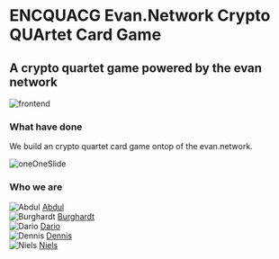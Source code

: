 # ENCQUACG Evan.Network Crypto QUArtet Card Game
## A crypto quartet game powered by the evan network

![frontend](https://i.ibb.co/Jp9RdyG/game-Screenshot.png)


### What have done
We build an crypto quartet card game ontop of the evan.network.

![oneOneSlide](https://i.ibb.co/ThWZxP7/LIVE-ENCQUACG.png)

### Who we are
![Abdul](https://avatars2.githubusercontent.com/u/50483246?s=60&v=4) [Abdul](https://github.com/vizero1)<br />
![Burghardt](https://avatars2.githubusercontent.com/u/34154601?s=60&v=4) [Burghardt](https://github.com/burktime)<br />
![Dario](https://avatars2.githubusercontent.com/u/2358139?s=60&v=4) [Dario](https://github.com/DarioDomiDE)<br />
![Dennis](https://avatars2.githubusercontent.com/u/11836793?s=60&v=4) [Dennis](https://github.com/dennis-tra)<br />
![Niels](https://avatars2.githubusercontent.com/u/3898916?s=60&v=4) [Niels](https://github.com/Dakavon)<br />
